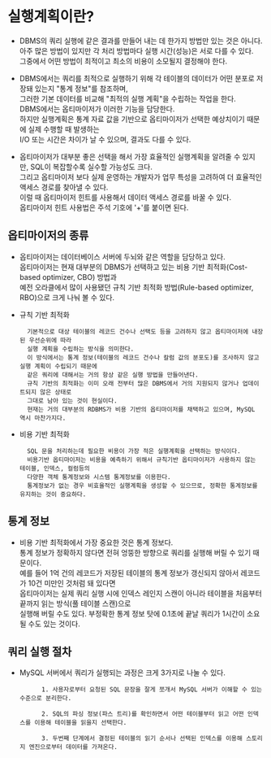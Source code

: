 # 실행계획이란?

- DBMS의 쿼리 실행에 같은 결과를 만들어 내는 데 한가지 방법만 있는 것은 아니다.<br> 
아주 많은 방법이 있지만 각 처리 방법마다 실행 시간(성능)은 서로 다를 수 있다.<br>
그중에서 어떤 방법이 최적이고 최소의 비용이 소모될지 결정해야 한다.
 
- DBMS에서는 쿼리를 최적으로 실행하기 위해 각 테이블의 데이터가 어떤 분포로 저장돼 있는지 "통계 정보"를 참조하며,<br>
그러한 기본 데이터를 비교해 "최적의 실행 계획"을 수립하는 작업을 한다.<br>
DBMS에서는 옵티마이저가 이러한 기능을 담당한다.<br>
하지만 실행계획은 통계 자료 값을 기반으로 옵티마이저가 선택한 예상치이기 때문에 실제 수행할 때 발생하는<br>
I/O 또는 시간은 차이가 날 수 있으며, 결과도 다를 수 있다.

- 옵티마이저가 대부분 좋은 선택을 해서 가장 효율적인 실행계획을 알려줄 수 있지만, SQL이 복잡할수록 실수할 가능성도 크다.<br> 
 그리고 옵티마이저 보다 실제 운영하는 개발자가 업무 특성을 고려하여 더 효율적인 액세스 경로를 찾아낼 수 있다.<br> 
 이럴 때 옵티마이저 힌트를 사용해서 데이터 액세스 경로를 바꿀 수 있다.<br> 
 옵티마이저 힌트 사용법은 주석 기호에 '+'를 붙이면 된다.
 
 


## 옵티마이저의 종류

- 옵티마이저는 데이터베이스 서버에 두뇌와 같은 역할을 담당하고 있다.<br>
 옵티마이저는 현재 대부분의 DBMS가 선택하고 있는 비용 기반 최적화(Cost-based optimizer, CBO) 방법과<br> 
 예전 오라클에서 많이 사용됐던 규칙 기반 최적화 방법(Rule-based optimizer, RBO)으로 크게 나눠 볼 수 있다.

- 규칙 기반 최적화


        기본적으로 대상 테이블의 레코드 건수나 선택도 등을 고려하지 않고 옵티마이저에 내장된 우선순위에 따라 
        실행 계획을 수립하는 방식을 의미한다. 
        이 방식에서는 통계 정보(테이블의 레코드 건수나 칼럼 값의 분포도)를 조사하지 않고 실행 계획이 수립되기 때문에
        같은 쿼리에 대해서는 거의 항상 같은 실행 방법을 만들어낸다. 
        규칙 기반의 최적화는 이미 오래 전부터 많은 DBMS에서 거의 지원되지 않거나 업데이트되지 않은 상태로 
        그대로 남아 있는 것이 현실이다.
        현재는 거의 대부분의 RDBMS가 비용 기반의 옵티마이저를 채택하고 있으며, MySQL 역시 마찬가지다.


- 비용 기반 최적화


        SQL 문을 처리하는데 필요한 비용이 가장 적은 실행계획을 선택하는 방식이다.        
        비용기반 옵티마이저는 비용을 예측하기 위해서 규칙기반 옵티마이저가 사용하지 않는 테이블, 인덱스, 컬럼등의
        다양한 객체 통계정보와 시스템 통계정보를 이용한다.
        통계정보가 없는 경우 비효율적인 실행계획을 생성할 수 있으므로, 정확한 통계정보를 유지하는 것이 중요하다.


## 통계 정보

- 비용 기반 최적화에서 가장 중요한 것은 통계 정보다.<br> 
통계 정보가 정확하지 않다면 전혀 엉뚱한 방향으로 쿼리를 실행해 버릴 수 있기 때문이다.<br> 
예를 들어 1억 건의 레코드가 저장된 테이블의 통계 정보가 갱신되지 않아서 레코드가 10건 미만인 것처럼 돼 있다면<br> 
옵티마이저는 실제 쿼리 실행 시에 인덱스 레인지 스캔이 아니라 테이블을 처음부터 끝까지 읽는 방식(풀 테이블 스캔)으로<br> 
실행해 버릴 수도 있다. 부정확한 통계 정보 탓에 0.1초에 끝날 쿼리가 1시간이 소요될 수도 있는 것이다.

 
## 쿼리 실행 절차

- MySQL 서버에서 쿼리가 실행되는 과정은 크게 3가지로 나눌 수 있다.


            1. 사용자로부터 요청된 SQL 문장을 잘게 쪼개서 MySQL 서버가 이해할 수 있는 수준으로 분리한다.
            
            2. SQL의 파싱 정보(파스 트리)를 확인하면서 어떤 테이블부터 읽고 어떤 인덱스를 이용해 테이블을 읽을지 선택한다.
            
            3. 두번째 단계에서 결정된 테이블의 읽기 순서나 선택된 인덱스를 이용해 스토리지 엔진으로부터 데이터를 가져온다.
